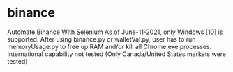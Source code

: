 # binance
Automate Binance With Selenium
As of June-11-2021, only Windows [10] is supported.
After using binance.py or walletVal.py, user has to run memoryUsage.py to free up RAM and/or kill all Chrome.exe processes.
International capability not tested (Only Canada/United States markets were tested)
